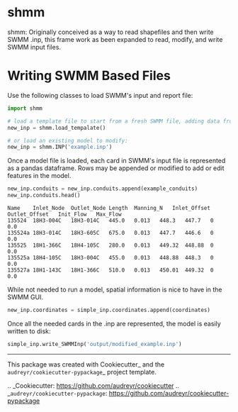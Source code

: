 # shmm
shmm: Originally conceived as a way to read shapefiles and then write SWMM .inp, this frame work as been expanded to read, modify, and write SWMM input files. 

# Writing SWMM Based Files

Use the following classes to load SWMM's input and report file: 
```python
import shmm

# load a template file to start from a fresh SWMM file, adding data from other sources:
new_inp = shmm.load_tempalate()

# or load an existing model to modify:
new_inp = shmm.INP('example.inp')
```

Once a model file is loaded, each card in SWMM's input file is represented as a pandas dataframe. 
Rows may be appended or modified to add or edit features in the model. 
```python
new_inp.conduits = new_inp.conduits.append(example_conduits)
new_inp.conduits.head()
```
```
Name	Inlet_Node	Outlet_Node	Length	Manning_N	Inlet_Offset	Outlet_Offset	Init_Flow	Max_Flow
135524	18H3-004C	18H3-014C	445.0	0.013	448.3	447.7	0	0.0
135524a	18H3-014C	18H3-605C	675.0	0.013	447.7	446.6	0	0.0
135525	18H1-366C	18H4-105C	280.0	0.013	449.32	448.88	0	0.0
135525a	18H4-105C	18H3-004C	455.0	0.013	448.88	448.3	0	0.0
135527a	18H1-143C	18H1-366C	510.0	0.013	450.01	449.32	0	0.0
```

While not needed to run a model, spatial information is nice to have in the SWMM GUI.
```python
new_inp.coordinates = simple_inp.coordinates.append(coordinates)
```

Once all the needed cards in the .inp are represented, the model is easily written to disk:
```python
simple_inp.write_SWMMInp('output/modified_example.inp')
```
---------

This package was created with Cookiecutter_ and the `audreyr/cookiecutter-pypackage`_ project template.

.. _Cookiecutter: https://github.com/audreyr/cookiecutter
.. _`audreyr/cookiecutter-pypackage`: https://github.com/audreyr/cookiecutter-pypackage

